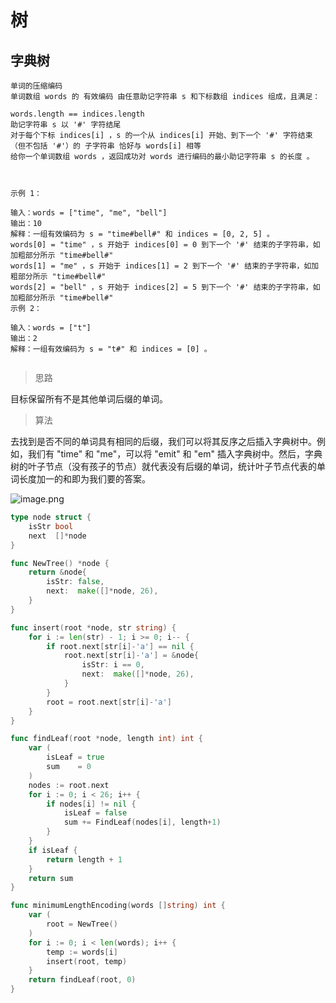 # 树
## 字典树

```
单词的压缩编码
单词数组 words 的 有效编码 由任意助记字符串 s 和下标数组 indices 组成，且满足：

words.length == indices.length
助记字符串 s 以 '#' 字符结尾
对于每个下标 indices[i] ，s 的一个从 indices[i] 开始、到下一个 '#' 字符结束（但不包括 '#'）的 子字符串 恰好与 words[i] 相等
给你一个单词数组 words ，返回成功对 words 进行编码的最小助记字符串 s 的长度 。

 

示例 1：

输入：words = ["time", "me", "bell"]
输出：10
解释：一组有效编码为 s = "time#bell#" 和 indices = [0, 2, 5] 。
words[0] = "time" ，s 开始于 indices[0] = 0 到下一个 '#' 结束的子字符串，如加粗部分所示 "time#bell#"
words[1] = "me" ，s 开始于 indices[1] = 2 到下一个 '#' 结束的子字符串，如加粗部分所示 "time#bell#"
words[2] = "bell" ，s 开始于 indices[2] = 5 到下一个 '#' 结束的子字符串，如加粗部分所示 "time#bell#"
示例 2：

输入：words = ["t"]
输出：2
解释：一组有效编码为 s = "t#" 和 indices = [0] 。
 
```

>  思路

目标保留所有不是其他单词后缀的单词。

>  算法

去找到是否不同的单词具有相同的后缀，我们可以将其反序之后插入字典树中。例如，我们有 "time" 和 "me"，可以将 "emit" 和 "em" 插入字典树中。然后，字典树的叶子节点（没有孩子的节点）就代表没有后缀的单词，统计叶子节点代表的单词长度加一的和即为我们要的答案。	

![image.png](https://pic.leetcode-cn.com/22975162d4df780a94bfe38c79f72f9bca39e9083f08008b8a279d9f82a3e82f-image.png)

```go
type node struct {
	isStr bool
	next  []*node
}

func NewTree() *node {
	return &node{
		isStr: false,
		next:  make([]*node, 26),
	}
}

func insert(root *node, str string) {
	for i := len(str) - 1; i >= 0; i-- {
		if root.next[str[i]-'a'] == nil {
			root.next[str[i]-'a'] = &node{
				isStr: i == 0,
				next:  make([]*node, 26),
			}
		}
		root = root.next[str[i]-'a']
	}
}

func findLeaf(root *node, length int) int {
	var (
		isLeaf = true
		sum    = 0
	)
	nodes := root.next
	for i := 0; i < 26; i++ {
		if nodes[i] != nil {
			isLeaf = false
			sum += FindLeaf(nodes[i], length+1)
		}
	}
	if isLeaf {
		return length + 1
	}
	return sum
}

func minimumLengthEncoding(words []string) int {
	var (
		root = NewTree()
	)
	for i := 0; i < len(words); i++ {
		temp := words[i]
		insert(root, temp)
	}
	return findLeaf(root, 0)
}

```

